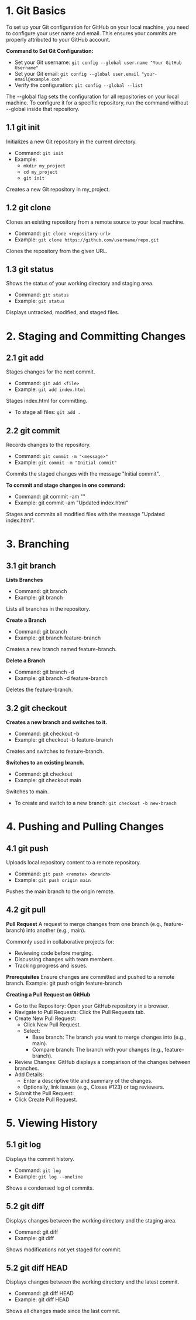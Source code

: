 # 1. Git Basics

To set up your Git configuration for GitHub on your local machine, you need to configure your user name and email. This ensures your commits are properly attributed to your GitHub account.

**Command to Set Git Configuration:**
- Set your Git username: `git config --global user.name "Your GitHub Username"`
- Set your Git email: `git config --global user.email "your-email@example.com"`
- Verify the configuration: `git config --global --list`

The --global flag sets the configuration for all repositories on your local machine. To configure it for a specific repository, run the command without --global inside that repository.

## 1.1 git init
Initializes a new Git repository in the current directory.
- Command: `git init`
- Example:
    - `mkdir my_project`
    - `cd my_project`
    - `git init`

Creates a new Git repository in my_project.

## 1.2 git clone
Clones an existing repository from a remote source to your local machine.
- Command: `git clone <repository-url>`
- Example: `git clone https://github.com/username/repo.git`

Clones the repository from the given URL.

## 1.3 git status
Shows the status of your working directory and staging area.
- Command: `git status`
- Example: `git status`

Displays untracked, modified, and staged files.

# 2. Staging and Committing Changes

## 2.1 git add
Stages changes for the next commit.
- Command: `git add <file>`
- Example: `git add index.html`

Stages index.html for committing.

- To stage all files: `git add .`

## 2.2 git commit
Records changes to the repository.
- Command: `git commit -m "<message>"`
- Example: `git commit -m "Initial commit"`

Commits the staged changes with the message "Initial commit".

**To commit and stage changes in one command:**

- Command: git commit -am "<message>"
- Example: git commit -am "Updated index.html"

Stages and commits all modified files with the message "Updated index.html".

# 3. Branching
## 3.1 git branch
**Lists Branches**
- Command: git branch
- Example: git branch

Lists all branches in the repository.

**Create a Branch**
- Command: git branch <branch-name>
- Example: git branch feature-branch

Creates a new branch named feature-branch.

**Delete a Branch**
- Command: git branch -d <branch-name>
- Example: git branch -d feature-branch

Deletes the feature-branch.

## 3.2 git checkout
**Creates a new branch and switches to it.**
- Command: git checkout -b <new-branch>
- Example: git checkout -b feature-branch

Creates and switches to feature-branch.

**Switches to an existing branch.**

- Command: git checkout <branch>
- Example: git checkout main

Switches to main.

- To create and switch to a new branch: `git checkout -b new-branch`

# 4. Pushing and Pulling Changes
## 4.1 git push
Uploads local repository content to a remote repository.
- Command: `git push <remote> <branch>`
- Example: `git push origin main`

Pushes the main branch to the origin remote.

## 4.2 git pull

**Pull Request**
A request to merge changes from one branch (e.g., feature-branch) into another (e.g., main).

Commonly used in collaborative projects for:

- Reviewing code before merging.
- Discussing changes with team members.
- Tracking progress and issues.

**Prerequisites**
Ensure changes are committed and pushed to a remote branch.
Example: git push origin feature-branch

**Creating a Pull Request on GitHub**
- Go to the Repository: Open your GitHub repository in a browser.
- Navigate to Pull Requests: Click the Pull Requests tab.
- Create New Pull Request:
    - Click New Pull Request.
    - Select:
        - Base branch: The branch you want to merge changes into (e.g., main).
        - Compare branch: The branch with your changes (e.g., feature-branch).
- Review Changes: GitHub displays a comparison of the changes between branches.
- Add Details:
    - Enter a descriptive title and summary of the changes.
    - Optionally, link issues (e.g., Closes #123) or tag reviewers.
- Submit the Pull Request:
- Click Create Pull Request.

# 5. Viewing History
## 5.1 git log
Displays the commit history.
- Command: `git log`
- Example: `git log --oneline`

Shows a condensed log of commits.

## 5.2 git diff
Displays changes between the working directory and the staging area.

- Command: git diff
- Example: git diff

Shows modifications not yet staged for commit.

## 5.2 git diff HEAD
Displays changes between the working directory and the latest commit.

- Command: git diff HEAD
- Example: git diff HEAD

Shows all changes made since the last commit.
